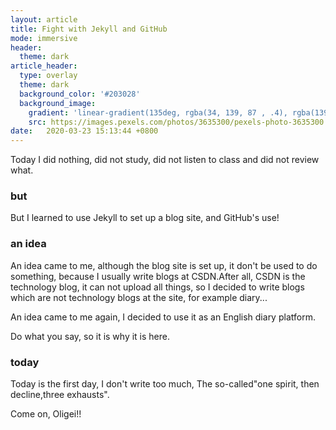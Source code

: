 ```yaml
---
layout: article
title: Fight with Jekyll and GitHub
mode: immersive
header:
  theme: dark
article_header:
  type: overlay
  theme: dark
  background_color: '#203028'
  background_image:
    gradient: 'linear-gradient(135deg, rgba(34, 139, 87 , .4), rgba(139, 34, 139, .4))'
    src: https://images.pexels.com/photos/3635300/pexels-photo-3635300.jpeg?auto=compress&cs=tinysrgb&h=750&w=1260
date:   2020-03-23 15:13:44 +0800
---
```


Today I did nothing, did not study, did not listen to class and did not review what.

### but

But I learned to use Jekyll to set up a blog site, and GitHub's use!


### an idea

An idea came to me, although the blog site is set up, it don't be used to do something, because I usually write blogs at CSDN.After all, CSDN is the technology blog, it can not upload all things, so I decided to write blogs which are not technology blogs at the site, for example diary...

An idea came to me again, I decided to use it as an English diary platform.

Do what you say, so it is why it is here.

### today

Today is the first day, I don't write too much, The so-called"one spirit, then decline,three exhausts".

Come on, Oligei!!
